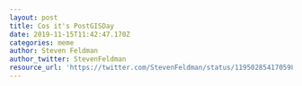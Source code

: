 ```yaml
---
layout: post
title: Cos it's PostGISDay
date: 2019-11-15T11:42:47.170Z
categories: meme
author: Steven Feldman
author_twitter: StevenFeldman
resource_url: 'https://twitter.com/StevenFeldman/status/1195028541705981952?s=09'
---
```


